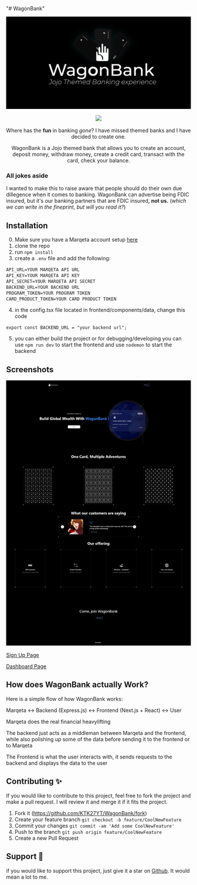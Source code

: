 "# WagonBank" 

![](pictures/banner.png)

<p align="center">
<img src="https://img.shields.io/badge/License-MIT-yellow.svg"></img>
</p>
<p align="center">
Where has the <b>fun</b> in banking <i>gone</i>? I have missed themed banks and I have decided to create one. 
</p>
<p align="center">
WagonBank is a Jojo themed bank that allows you to create an account, deposit money, withdraw money, create a credit card, transact with the card, check your balance.
</p>

<h3>All jokes aside</h3>

I wanted to make this to raise aware that people should do their own due dillegence when it comes to banking. WagonBank can advertise being FDIC insured, but it's our banking partners that are FDIC insured, <b>not us.</b> (<i>which we can write in the fineprint, but will you read it?</i>)
</p>

## Installation
0. Make sure you have a Marqeta account setup [here](https://app.marqeta.com/development)
1. clone the repo
2. run `npm install`
3. create a `.env` file and add the following:
```
API_URL=YOUR MARQETA API URL
API_KEY=YOUR MARQETA API KEY
API_SECRET=YOUR MARQETA API SECRET
BACKEND_URL=YOUR BACKEND URL
PROGRAM_TOKEN=YOUR PROGRAM TOKEN
CARD_PRODUCT_TOKEN=YOUR CARD PRODUCT TOKEN
```
4. in the config.tsx file located in frontend/components/data, change this code
```
export const BACKEND_URL = "your backend url";
```
5. you can either build the project or for debugging/developing you can use `npm run dev` to start the frontend and use `nodemon` to start the backend


## Screenshots

![Home Page](pictures/homepage.png)

[Sign Up Page](pictures/signup_page.png)

[Dashboard Page](pictures/dashboard.png)



## How does WagonBank actually Work?
Here is a simple flow of how WagonBank works:

Marqeta  <->  Backend (Express.js) <->  Frontend (Next.js + React) <-> User

Marqeta does the real financial heavylifting

The backend just acts as a middleman between Marqeta and the frontend, while also polishing up some of the data before sending it to the frontend or to Marqeta

The Frontend is what the user interacts with, it sends requests to the backend and displays the data to the user

## Contributing :sparkles:
If you would like to contribute to this project, feel free to fork the project and make a pull request. I will review it and merge it if it fits the project.

1. Fork it (https://github.com/KTK27YT/WagonBank/fork)
2. Create your feature branch ```git checkout -b feature/CoolNewFeature```
3. Commit your changes ```git commit -am 'Add some CoolNewFeature'```
4. Push to the branch ```git push origin feature/CoolNewFeature```
5. Create a new Pull Request


## Support :star2:
if you would like to support this project, just give it a star on [Github](https://github.com/KTK27YT/WagonBank). It would mean a lot to me.